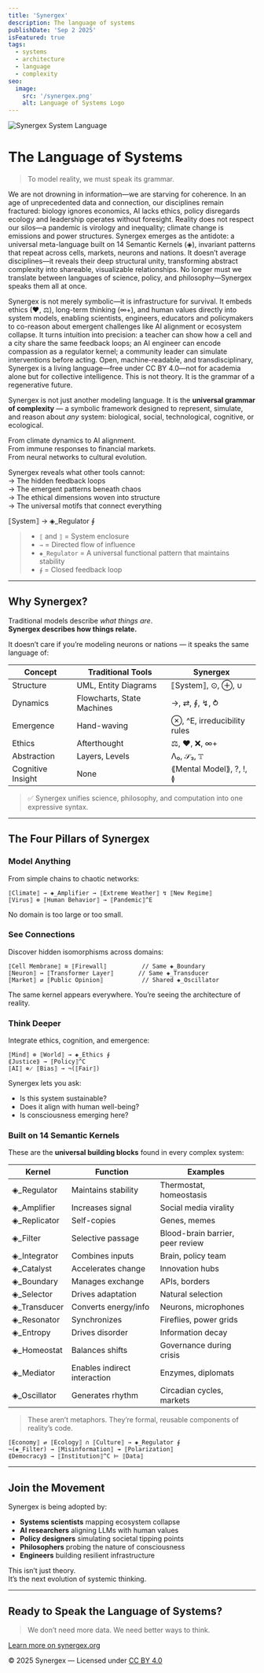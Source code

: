 ```yaml
---
title: 'Synergex'
description: The language of systems
publishDate: 'Sep 2 2025'
isFeatured: true
tags:
  - systems
  - architecture
  - language
  - complexity
seo:
  image:
    src: '/synergex.png'
    alt: Language of Systems Logo
---
```


![Synergex System Language](/synergex.jpg)


# The Language of Systems

> To model reality, we must speak its grammar.

We are not drowning in information—we are starving for coherence. In an age of unprecedented data and connection, our disciplines remain fractured: biology ignores economics, AI lacks ethics, policy disregards ecology and leadership operates without foresight. Reality does not respect our silos—a pandemic is virology and inequality; climate change is emissions and power structures. Synergex emerges as the antidote: a universal meta-language built on 14 Semantic Kernels (◈), invariant patterns that repeat across cells, markets, neurons and nations. It doesn’t average disciplines—it reveals their deep structural unity, transforming abstract complexity into shareable, visualizable relationships. No longer must we translate between languages of science, policy, and philosophy—Synergex speaks them all at once.

Synergex is not merely symbolic—it is infrastructure for survival. It embeds ethics (❤, ⚖), long-term thinking (∞+), and human values directly into system models, enabling scientists, engineers, educators and policymakers to co-reason about emergent challenges like AI alignment or ecosystem collapse. It turns intuition into precision: a teacher can show how a cell and a city share the same feedback loops; an AI engineer can encode compassion as a regulator kernel; a community leader can simulate interventions before acting. Open, machine-readable, and transdisciplinary, Synergex is a living language—free under CC BY 4.0—not for academia alone but for collective intelligence. This is not theory. It is the grammar of a regenerative future. 

Synergex is not just another modeling language. It is the **universal grammar of complexity** — a symbolic framework designed to represent, simulate, and reason about *any* system: biological, social, technological, cognitive, or ecological.

From climate dynamics to AI alignment.  
From immune responses to financial markets.  
From neural networks to cultural evolution.

Synergex reveals what other tools cannot:  
→ The hidden feedback loops  
→ The emergent patterns beneath chaos  
→ The ethical dimensions woven into structure  
→ The universal motifs that connect everything  


⟦System⟧ → ◈_Regulator ∮


> - `⟦` and `⟧` = System enclosure  
> - `→` = Directed flow of influence  
> - `◈_Regulator` = A universal functional pattern that maintains stability  
> - `∮` = Closed feedback loop  


---

## Why Synergex?

Traditional models describe *what things are*.  
**Synergex describes how things relate.**

It doesn’t care if you’re modeling neurons or nations — it speaks the same language of:

| Concept | Traditional Tools | Synergex |
|--------|-------------------|----------|
| Structure | UML, Entity Diagrams | ⟦System⟧, ⊙, ⊕, ∪ |
| Dynamics | Flowcharts, State Machines | →, ⇄, ∮, ↯, ⥁ |
| Emergence | Hand-waving | ⊗, ^E, irreducibility rules |
| Ethics | Afterthought | ⚖, ❤, ❌, ∞+ |
| Abstraction | Layers, Levels | Λ₀, 𝒮₃, 𝕋 |
| Cognitive Insight | None | ⟪Mental Model⟫, ?, !, ≬ |

> ✅ Synergex unifies science, philosophy, and computation into one expressive syntax.

---

## The Four Pillars of Synergex

### Model Anything  
From simple chains to chaotic networks:

```
⟦Climate⟧ → ◈_Amplifier → ⟦Extreme Weather⟧ ↯ ⟦New Regime⟧
⟦Virus⟧ ⊗ ⟦Human Behavior⟧ → ⟦Pandemic⟧^E
```

No domain is too large or too small.

### See Connections  
Discover hidden isomorphisms across domains:

```
⟦Cell Membrane⟧ ≋ ⟦Firewall⟧          // Same ◈_Boundary
⟦Neuron⟧ ↣ ⟦Transformer Layer⟧       // Same ◈_Transducer
⟦Market⟧ ⇄ ⟦Public Opinion⟧           // Shared ◈_Oscillator
```

The same kernel appears everywhere. You’re seeing the architecture of reality.

### Think Deeper  
Integrate ethics, cognition, and emergence:

```
⟦Mind⟧ ⊗ ⟦World⟧ → ◈_Ethics ∮
⟪Justice⟫ → ⟦Policy⟧^C
⟦AI⟧ ⊕̷ ⟦Bias⟧ → ¬(⟦Fair⟧)
```

Synergex lets you ask:  
- Is this system sustainable?  
- Does it align with human well-being?  
- Is consciousness emerging here?

### Built on 14 Semantic Kernels  
These are the **universal building blocks** found in every complex system:

| Kernel | Function | Examples |
|--------|----------|----------|
| ◈_Regulator | Maintains stability | Thermostat, homeostasis |
| ◈_Amplifier | Increases signal | Social media virality |
| ◈_Replicator | Self-copies | Genes, memes |
| ◈_Filter | Selective passage | Blood-brain barrier, peer review |
| ◈_Integrator | Combines inputs | Brain, policy team |
| ◈_Catalyst | Accelerates change | Innovation hubs |
| ◈_Boundary | Manages exchange | APIs, borders |
| ◈_Selector | Drives adaptation | Natural selection |
| ◈_Transducer | Converts energy/info | Neurons, microphones |
| ◈_Resonator | Synchronizes | Fireflies, power grids |
| ◈_Entropy | Drives disorder | Information decay |
| ◈_Homeostat | Balances shifts | Governance during crisis |
| ◈_Mediator | Enables indirect interaction | Enzymes, diplomats |
| ◈_Oscillator | Generates rhythm | Circadian cycles, markets |

> These aren’t metaphors. They’re formal, reusable components of reality’s code.


```
⟦Economy⟧ ⇄ ⟦Ecology⟧ ∩ ⟦Culture⟧ → ◈_Regulator ∮
¬(◈_Filter) → ⟦Misinformation⟧ ↠ ⟦Polarization⟧
⟪Democracy⟫ → ⟦Institution⟧^C ⊨ ⟦Data⟧
```

---

## Join the Movement

Synergex is being adopted by:

- **Systems scientists** mapping ecosystem collapse  
- **AI researchers** aligning LLMs with human values  
- **Policy designers** simulating societal tipping points  
- **Philosophers** probing the nature of consciousness  
- **Engineers** building resilient infrastructure  

This isn’t just theory.  
It’s the next evolution of systemic thinking.

---

## Ready to Speak the Language of Systems?

> We don’t need more data. We need better ways to think.

[Learn more on synergex.org](https://synergex.org/)

© 2025 Synergex — Licensed under [CC BY 4.0](https://creativecommons.org/licenses/by/4.0/)  



